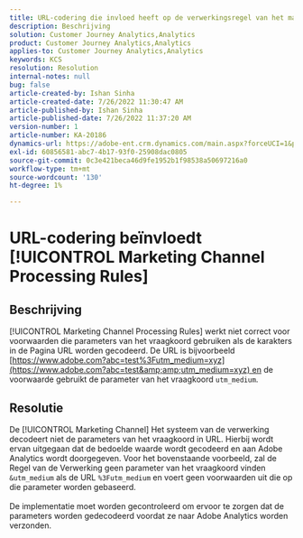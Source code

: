 ```yaml
---
title: URL-codering die invloed heeft op de verwerkingsregel van het marketingkanaal
description: Beschrijving
solution: Customer Journey Analytics,Analytics
product: Customer Journey Analytics,Analytics
applies-to: Customer Journey Analytics,Analytics
keywords: KCS
resolution: Resolution
internal-notes: null
bug: false
article-created-by: Ishan Sinha
article-created-date: 7/26/2022 11:30:47 AM
article-published-by: Ishan Sinha
article-published-date: 7/26/2022 11:37:20 AM
version-number: 1
article-number: KA-20186
dynamics-url: https://adobe-ent.crm.dynamics.com/main.aspx?forceUCI=1&pagetype=entityrecord&etn=knowledgearticle&id=ab43dd5e-d60c-ed11-82e5-000d3a379b78
exl-id: 60856581-abc7-4b17-93f0-25908dac0805
source-git-commit: 0c3e421beca46d9fe1952b1f98538a50697216a0
workflow-type: tm+mt
source-wordcount: '130'
ht-degree: 1%

---
```


# URL-codering beïnvloedt [!UICONTROL Marketing Channel Processing Rules]

## Beschrijving

[!UICONTROL Marketing Channel Processing Rules] werkt niet correct voor voorwaarden die parameters van het vraagkoord gebruiken als de karakters in de Pagina URL worden gecodeerd. De URL is bijvoorbeeld [https://www.adobe.com?abc=test%3Futm_medium=xyz](https://www.adobe.com?abc=test&amp;amp;utm_medium=xyz) en de voorwaarde gebruikt de parameter van het vraagkoord `utm_medium`.

## Resolutie

De [!UICONTROL Marketing Channel] Het systeem van de verwerking decodeert niet de parameters van het vraagkoord in URL. Hierbij wordt ervan uitgegaan dat de bedoelde waarde wordt gecodeerd en aan Adobe Analytics wordt doorgegeven. Voor het bovenstaande voorbeeld, zal de Regel van de Verwerking geen parameter van het vraagkoord vinden `&utm_medium` als de URL `%3Futm_medium` en voert geen voorwaarden uit die op die parameter worden gebaseerd.<br> <br>De implementatie moet worden gecontroleerd om ervoor te zorgen dat de parameters worden gedecodeerd voordat ze naar Adobe Analytics worden verzonden.
